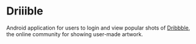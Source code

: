 # Driiible
Android application for users to login and view popular shots of [Dribbble](https://dribbble.com), the online community for showing user-made artwork.
